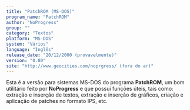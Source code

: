 ```yaml
---
title: "PatchROM (MS-DOS)"
program_name: "PatchROM"
author: "NoProgress"
group: ""
category: "Textos"
platform: "MS-DOS"
system: "Vários"
language: "Inglês"
release_date: "20/12/2000 (provavelmente)"
version: "0.80"
site: "http://www.geocities.com/noprgress/ (fora do ar)"
---
```

Esta é a versão para sistemas MS-DOS do programa <b>PatchROM</b>, um bom utilitário feito por <b>NoProgress</b> e que possui funções úteis, tais como: extração e inserção de textos, extração e inserção de gráficos, criação e aplicação de patches no formato IPS, etc.
